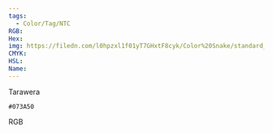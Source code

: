 ```yaml
---
tags:
  - Color/Tag/NTC
RGB:
Hex:
img: https://filedn.com/l0hpzxl1f01yT7GHxtF8cyk/Color%20Snake/standard_csv_to_svg//073A50.svg
CMYK:
HSL:
Name:
---
```

Tarawera
```palette
#073A50
```
RGB

